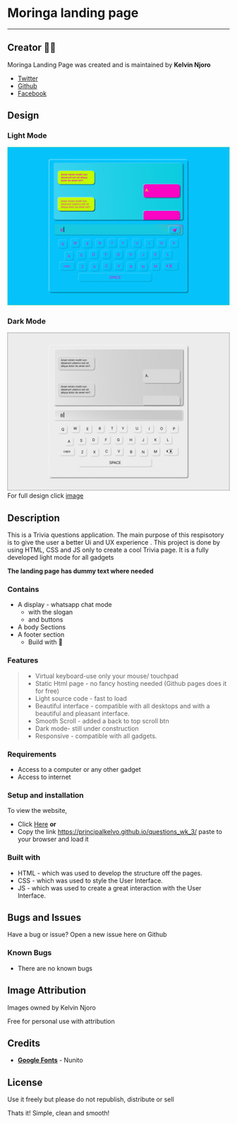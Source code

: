 # Moringa landing page
***
## Creator :man_technologist:
Moringa Landing Page was created and is maintained by **Kelvin Njoro**
* [Twitter](https://twitter.com/kelvinprincipal/)
* [Github](https://github.com/principalkelvo/)
* [Facebook](https://facebook.com/principal.kelvin1/)

## Design 
### Light Mode
![image](assets/images/Desktop-light.png "Trivia Light Mode")
### Dark Mode
![image](assets/images/Desktop.png "Trivia Dark Mode")
For full design click [image](https://www.figma.com/file/67sHSAdPxUhdGFBX6bXO8q/Trivia?node-id=0%3A1)

## Description
<p>This is a Trivia questions application. The main purpose of this respisotory is to give the user a better Ui and UX experience . This project is done by using HTML, CSS and JS only to create a cool Trivia page. It is a fully developed light mode for all gadgets</p>

**The landing page has dummy text where needed**

### Contains
* A display - whatsapp chat mode
  * with the slogan 
  * and buttons
* A body Sections
* A footer section
  * Build with :smiling_face_with_three_hearts:

### Features
> - Virtual keyboard-use only your mouse/ touchpad
> - Static Html page - no fancy hosting needed (Github pages does it for free)
> - Light source code - fast to load
> - Beautiful interface - compatible with all desktops and with a beautiful and pleasant interface.
> - Smooth Scroll - added a back to top scroll btn
> - Dark mode- still under construction
> - Responsive - compatible with all gadgets.


###  Requirements
* Access to  a computer or any other gadget
* Access to internet

### Setup and installation
<p>To view the website,</p>

+ Click [Here](https://principalkelvo.github.io/questions_wk_3/) **or**
+ Copy the link https://principalkelvo.github.io/questions_wk_3/ paste to your browser and load it

### Built with
* HTML - which was used to develop the structure off the pages.
* CSS - which was used to style the User Interface.
* JS - which was used to create a great interaction with the User Interface.

## Bugs and Issues
<p>Have a bug or issue? Open a new issue here on Github</p>

### Known Bugs
* There are no known bugs

## Image Attribution
<p>Images owned by Kelvin Njoro</p>
<p>Free for personal use with attribution</p>

## Credits
* __[Google Fonts](https://fonts.google.com/)__ - Nunito

## License
</p>Use it freely but please do not republish, distribute or sell</p>
<p>Thats it! Simple, clean and smooth!